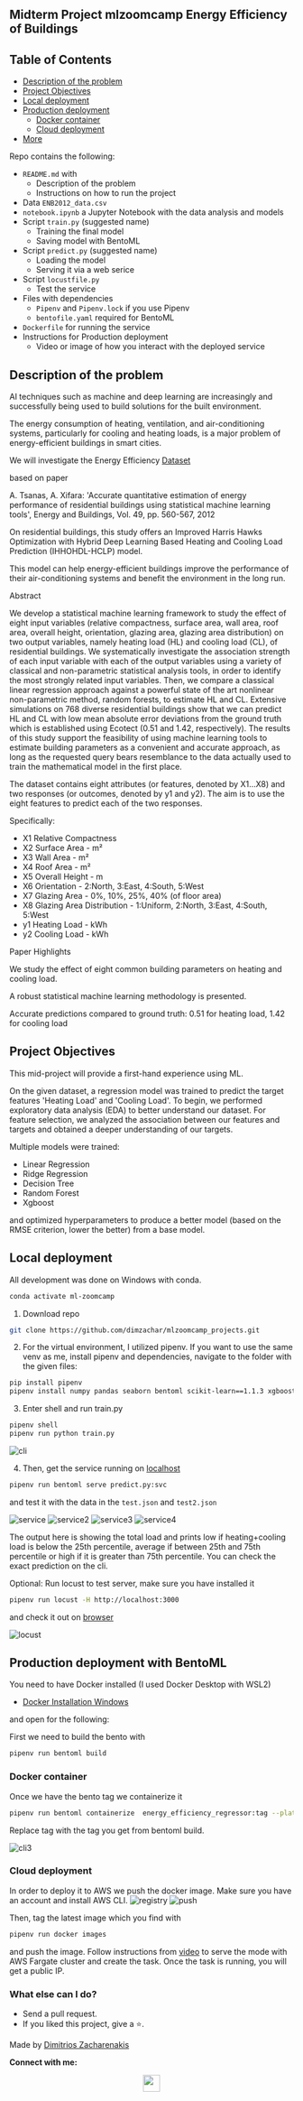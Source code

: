 ## Midterm Project mlzoomcamp Energy Efficiency of Buildings

## Table of Contents
 * [Description of the problem](#description-of-the-problem)
 * [Project Objectives](#project-objectives)
 * [Local deployment](#local-deployment)
 * [Production deployment](#production-deployment)
   * [Docker container](#docker-container)
   * [Cloud deployment](#cloud-deployment)
 * [More](#what-else-can-i-do)


Repo contains the following:

* `README.md` with
  * Description of the problem
  * Instructions on how to run the project
* Data `ENB2012_data.csv`
* `notebook.ipynb` a Jupyter Notebook with the data analysis and models
* Script `train.py` (suggested name)
  * Training the final model
  * Saving model with BentoML
* Script `predict.py` (suggested name)
  * Loading the model
  * Serving it via a web serice
* Script `locustfile.py`
  * Test the service
* Files with dependencies
  * `Pipenv` and `Pipenv.lock` if you use Pipenv
  * `bentofile.yaml` required for BentoML
* `Dockerfile` for running the service
* Instructions for Production deployment
  * Video or image of how you interact with the deployed service


## Description of the problem


AI techniques such as machine and deep learning are increasingly and successfully being used to build solutions for the built environment.

The energy consumption of heating, ventilation, and air-conditioning systems, particularly for cooling and heating loads, is a major problem of energy-efficient buildings in smart cities.


We will investigate the Energy Efficiency [Dataset](https://www.kaggle.com/datasets/elikplim/eergy-efficiency-dataset)

based on paper

A. Tsanas, A. Xifara: 'Accurate quantitative estimation of energy performance of residential buildings using statistical machine learning tools', Energy and Buildings, Vol. 49, pp. 560-567, 2012

On residential buildings, this study offers an Improved Harris Hawks Optimization with Hybrid Deep Learning Based Heating and Cooling Load Prediction (IHHOHDL-HCLP) model. 

This model can help energy-efficient buildings improve the performance of their air-conditioning systems and benefit the environment in the long run.


Abstract

We develop a statistical machine learning framework to study the effect of eight input variables (relative
compactness, surface area, wall area, roof area, overall height, orientation, glazing area, glazing area
distribution) on two output variables, namely heating load (HL) and cooling load (CL), of residential
buildings. We systematically investigate the association strength of each input variable with each of
the output variables using a variety of classical and non-parametric statistical analysis tools, in order to
identify the most strongly related input variables. Then, we compare a classical linear regression approach
against a powerful state of the art nonlinear non-parametric method, random forests, to estimate HL and
CL. Extensive simulations on 768 diverse residential buildings show that we can predict HL and CL with
low mean absolute error deviations from the ground truth which is established using Ecotect (0.51 and
1.42, respectively). The results of this study support the feasibility of using machine learning tools to
estimate building parameters as a convenient and accurate approach, as long as the requested query
bears resemblance to the data actually used to train the mathematical model in the first place.
    
    
The dataset contains eight attributes (or features, denoted by X1…X8) and two responses (or outcomes, denoted by y1 and y2). The aim is to use the eight features to predict each of the two responses.

Specifically:

* X1 Relative Compactness
* X2 Surface Area - m²
* X3 Wall Area - m²
* X4 Roof Area - m²
* X5 Overall Height - m
* X6 Orientation - 2:North, 3:East, 4:South, 5:West
* X7 Glazing Area - 0%, 10%, 25%, 40% (of floor area)
* X8 Glazing Area Distribution - 1:Uniform, 2:North, 3:East, 4:South, 5:West
* y1 Heating Load - kWh
* y2 Cooling Load - kWh


Paper Highlights

We study the effect of eight common building parameters on heating and cooling load. 

A robust statistical machine learning methodology is presented. 

Accurate predictions compared to ground truth: 0.51 for heating load, 1.42 for cooling load

## Project Objectives

This mid-project will provide a first-hand experience using ML.

On the given dataset, a regression model was trained to predict the target features 'Heating Load' and 'Cooling Load'. To begin, we performed exploratory data analysis (EDA) to better understand our dataset. For feature selection, we analyzed the association between our features and targets and obtained a deeper understanding of our targets.

Multiple models were trained:

* Linear Regression
* Ridge Regression
* Decision Tree
* Random Forest
* Xgboost

and optimized hyperparameters to produce a better model (based on the RMSE criterion, lower the better) from a base model.

## Local deployment

All development was done on Windows with conda.

```bash
conda activate ml-zoomcamp
```

1. Download repo
```bash
git clone https://github.com/dimzachar/mlzoomcamp_projects.git
```

2. For the virtual environment, I utilized pipenv. If you want to use the same venv as me, install pipenv and dependencies, navigate to the folder with the given files:
```bash
pip install pipenv
pipenv install numpy pandas seaborn bentoml scikit-learn==1.1.3 xgboost==1.7.1 pydantic==1.10.2
```

3. Enter shell and run train.py

```bash
pipenv shell
pipenv run python train.py
```

![cli](https://github.com/dimzachar/mlzoomcamp_projects/blob/master/00-midterm_project/Images/cli.png)

4. Then, get the service running on [localhost](http://localhost:3000)

```bash
pipenv run bentoml serve predict.py:svc
```

and test it with the data in the `test.json` and `test2.json`

![service](https://github.com/dimzachar/mlzoomcamp_projects/blob/master/00-midterm_project/Images/BentoML-Prediction-Service.png)
![service2](https://github.com/dimzachar/mlzoomcamp_projects/blob/master/00-midterm_project/Images/BentoML-Prediction-Service%20(1).png)
![service3](https://github.com/dimzachar/mlzoomcamp_projects/blob/master/00-midterm_project/Images/BentoML-Prediction-Service%20(2).png)
![service4](https://github.com/dimzachar/mlzoomcamp_projects/blob/master/00-midterm_project/Images/BentoML-Prediction-Service%20(3).png)

The output here is showing the total load and prints low if heating+cooling load is below the 25th percentile, average if between 25th and 75th percentile or high if it is greater than 75th percentile. You can check the exact prediction on the cli.


Optional: Run locust to test server, make sure you have installed it
```bash
pipenv run locust -H http://localhost:3000
```

and check it out on [browser](http://localhost:8089)

![locust](https://github.com/dimzachar/mlzoomcamp_projects/blob/master/00-midterm_project/Images/Locust-for-locustfile-py.png)

## Production deployment with BentoML

You need to have Docker installed (I used Docker Desktop with WSL2) 
* [Docker Installation Windows](https://docs.docker.com/desktop/install/windows-install)

and open for the following:

First we need to build the bento with

```bash
pipenv run bentoml build
```

### Docker container

Once we have the bento tag we containerize it

```bash
pipenv run bentoml containerize  energy_efficiency_regressor:tag --platform=linux/amd64
```

Replace tag with the tag you get from bentoml build.

![cli3](https://github.com/dimzachar/mlzoomcamp_projects/blob/master/00-midterm_project/Images/cli3.png)

### Cloud deployment 

In order to deploy it to AWS we push the docker image. Make sure you have an account and install AWS CLI.
![registry](https://github.com/dimzachar/mlzoomcamp_projects/blob/master/00-midterm_project/Images/Elastic-Container-Registry%20.png)
![push](https://github.com/dimzachar/mlzoomcamp_projects/blob/master/00-midterm_project/Images/Elastic-Container-push.png)

Then, tag the latest image which you find with

```bash
pipenv run docker images
```
and push the image. Follow instructions from [video](https://www.youtube.com/watch?v=aF-TfJXQX-w&list=PL3MmuxUbc_hIhxl5Ji8t4O6lPAOpHaCLR&index=72) to serve the mode with AWS Fargate cluster and create the task. Once the task is running, you will get a public IP.



### What else can I do?
* Send a pull request.
* If you liked this project, give a ⭐.

Made by [Dimitrios Zacharenakis](https://github.com/dimzachar)

**Connect with me:**

<p align="center">
  <a href="https://www.linkedin.com/in/zacharenakis/" target="blank"><img align="center" src="https://cdn-icons-png.flaticon.com/512/174/174857.png" height="30" width="30" /></a>
  
</p>
           